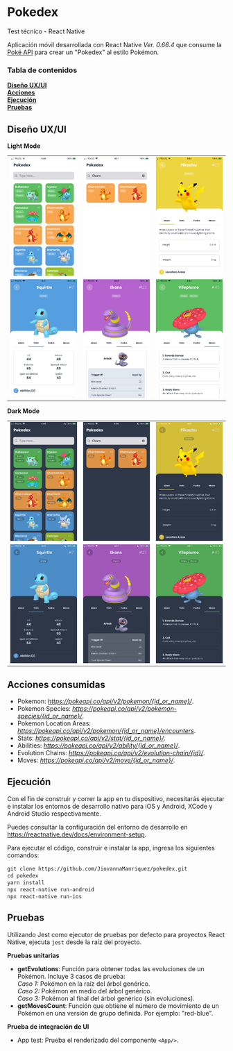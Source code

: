 # Pokedex

Test técnico - React Native

Aplicación móvil desarrollada con React Native _Ver. 0.66.4_ que consume la [Poké API](https://pokeapi.co/) para crear un "Pokedex" al estilo Pokémon.

### Tabla de contenidos

**[Diseño UX/UI](#diseno)**<br>
**[Acciones](#acciones-consumidas)**<br>
**[Ejecución](#ejecución)**<br>
**[Pruebas](#pruebas)**

## Diseño UX/UI

**Light Mode**

| | | |
|:-------------------------:|:-------------------------:|:-------------------------:|
|<img alt="Screen 1 Pokedex" src="https://github.com/JiovannaManriquez/pokedex/blob/main/screenshots/light-mode/screen1-home.png"> | <img alt="Screen 2 Pokedex" src="https://github.com/JiovannaManriquez/pokedex/blob/main/screenshots/light-mode/screen2-search-results.png"> | <img alt="Screen 3 Pokedex" src="https://github.com/JiovannaManriquez/pokedex/blob/main/screenshots/light-mode/screen3-pokemon-detail-about.png"> |
|<img alt="Screen 4 Pokedex" src="https://github.com/JiovannaManriquez/pokedex/blob/main/screenshots/light-mode/screen4-pokemon-detail-stats.png">  |  <img alt="Screen 5 Pokedex" src="https://github.com/JiovannaManriquez/pokedex/blob/main/screenshots/light-mode/screen5-pokemon-detail-evolve.png">|<img alt="Screen 6 Pokedex" src="https://github.com/JiovannaManriquez/pokedex/blob/main/screenshots/light-mode/screen6-pokemon-detail-moves.png">|

**Dark Mode**

| | | |
|:-------------------------:|:-------------------------:|:-------------------------:|
|<img alt="Screen 1 Pokedex" src="https://github.com/JiovannaManriquez/pokedex/blob/main/screenshots/dark-mode/screen1-home.png"> | <img alt="Screen 2 Pokedex" src="https://github.com/JiovannaManriquez/pokedex/blob/main/screenshots/dark-mode/screen2-search-results.png"> | <img alt="Screen 3 Pokedex" src="https://github.com/JiovannaManriquez/pokedex/blob/main/screenshots/dark-mode/screen3-pokemon-detail-about.png"> |
|<img alt="Screen 4 Pokedex" src="https://github.com/JiovannaManriquez/pokedex/blob/main/screenshots/dark-mode/screen4-pokemon-detail-stats.png">  |  <img alt="Screen 5 Pokedex" src="https://github.com/JiovannaManriquez/pokedex/blob/main/screenshots/dark-mode/screen5-pokemon-detail-evolve.png">|<img alt="Screen 6 Pokedex" src="https://github.com/JiovannaManriquez/pokedex/blob/main/screenshots/dark-mode/screen6-pokemon-detail-moves.png">|


## Acciones consumidas

-   Pokemon: *https://pokeapi.co/api/v2/pokemon/{id_or_name}/*.
-   Pokemon Species: *https://pokeapi.co/api/v2/pokemon-species/{id_or_name}/*.
-   Pokemon Location Areas: *https://pokeapi.co/api/v2/pokemon/{id_or_name}/encounters*.
-   Stats: *https://pokeapi.co/api/v2/stat/{id_or_name}/*.
-   Abilities: *https://pokeapi.co/api/v2/ability/{id_or_name}/*.
-   Evolution Chains: *https://pokeapi.co/api/v2/evolution-chain/{id}/*.
-   Moves: *https://pokeapi.co/api/v2/move/{id_or_name}/*.

## Ejecución

Con el fin de construir y correr la app en tu dispositivo, necesitarás ejecutar e instalar los entornos de desarrollo nativo para iOS y Android, XCode y Android Studio respectivamente.

Puedes consultar la configuración del entorno de desarrollo en https://reactnative.dev/docs/environment-setup.


Para ejecutar el código, construir e instalar la app, ingresa los siguientes comandos:

```
git clone https://github.com/JiovannaManriquez/pokedex.git
cd pokedex
yarn install
npx react-native run-android
npx react-native run-ios
```


## Pruebas

Utilizando Jest como ejecutor de pruebas por defecto para proyectos React Native, ejecuta `jest` desde la raíz del proyecto. 

**Pruebas unitarias**

- **getEvolutions**: Función para obtener todas las evoluciones de un Pokémon. Incluye 3 casos de prueba: <br>
    _Caso 1:_ Pokémon en la raíz del árbol genérico. <br>
    _Caso 2:_ Pokémon en medio del árbol genérico. <br>
    _Caso 3:_ Pokémon al final del árbol genérico (sin evoluciones).
- **getMovesCount**: Función que obtiene el número de movimiento de un Pokémon en una versión de grupo definida. Por ejemplo: "red-blue".

**Prueba de integración de UI**

-   App test: Prueba el renderizado del componente `<App/>`.
